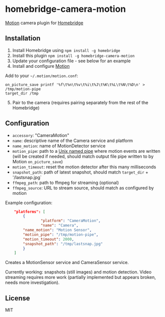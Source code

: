 # homebridge-camera-motion

[Motion](https://motion-project.github.io) camera plugin for [Homebridge](https://github.com/nfarina/homebridge)

## Installation
1.	Install Homebridge using `npm install -g homebridge`
2.	Install this plugin `npm install -g homebridge-camera-motion`
3.	Update your configuration file - see below for an example
4.	Install and configure [Motion](https://motion-project.github.io)

Add to your `~/.motion/motion.conf`:

```
on_picture_save printf '%f\t%n\t%v\t%i\t%J\t%K\t%L\t%N\t%D\n' > /tmp/motion-pipe
target_dir /tmp
```

5.	Pair to the camera (requires pairing separately from the rest of the Homebridge)

## Configuration
* `accessory`: "CameraMotion"
* `name`: descriptive name of the Camera service and platform
* `name_motion`: name of MotionDetector service
* `motion_pipe`: path to a [Unix named pipe](https://en.wikipedia.org/wiki/Named_pipe) where motion events are written (will be created if needed, should match output file pipe written to by Motion `on_picture_save`)
* `motion_timeout`: reset the motion detector after this many milliseconds
* `snapshot_path`: path of latest snapshot, should match `target_dir` + '/lastsnap.jpg`
* `ffmpeg_path`: path to ffmpeg for streaming (optional)
* `ffmpeg_source`: URL to stream source, should match as configured by motion

Example configuration:

```json
    "platforms": [
        {
                "platform": "CameraMotion",
                "name": "Camera",
		"name_motion": "Motion Sensor",
		"motion_pipe": "/tmp/motion-pipe",
		"motion_timeout": 2000,
		"snapshot_path": "/tmp/lastsnap.jpg"
        }
    ]
```

Creates a MotionSensor service and CameraSensor service.

Currently working: snapshots (still images) and motion detection. Video streaming requires more work (partially implemented but appears broken, needs more investigation).

## License

MIT

